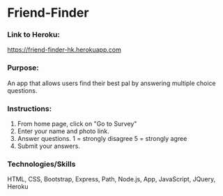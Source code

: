 # Friend-Finder

### Link to Heroku:
https://friend-finder-hk.herokuapp.com

### Purpose: 
An app that allows users find their best pal by answering multiple choice questions. 

### Instructions:
 1. From home page, click on "Go to Survey"
 2. Enter your name and photo link.
 3. Answer questions.
     1 = strongly disagree
     5 = strongly agree
 4. Submit your answers.


### Technologies/Skills
HTML, CSS, Bootstrap,  Express, Path, Node.js, App, JavaScript, JQuery, Heroku
